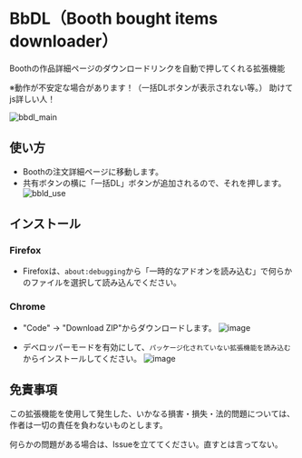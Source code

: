 # BbDL（Booth bought items downloader）

Boothの作品詳細ページのダウンロードリンクを自動で押してくれる拡張機能

※動作が不安定な場合があります！（一括DLボタンが表示されない等。）
助けてjs詳しい人！

![bbdl_main](https://github.com/user-attachments/assets/ee91bd32-05c2-4fb5-9d2f-6e6cefafd572)



## 使い方
- Boothの注文詳細ページに移動します。
- 共有ボタンの横に「一括DL」ボタンが追加されるので、それを押します。
![bbld_use](https://github.com/user-attachments/assets/5d4d1e45-272e-4094-9a69-52e735c453b4)



## インストール
### Firefox
- Firefoxは、`about:debugging`から「一時的なアドオンを読み込む」で何らかのファイルを選択して読み込んでください。


### Chrome
- "Code" → "Download ZIP"からダウンロードします。
![image](https://github.com/dekotan24/X2Twitter-Redirector/assets/27037519/fdbcebde-f9f6-4201-aba2-a5cb6be9572d)

- デベロッパーモードを有効にして、`パッケージ化されていない拡張機能を読み込む`からインストールしてください。
![image](https://github.com/dekotan24/X2Twitter-Redirector/assets/27037519/87c0c6ca-6c31-481b-9a67-395606501ff8)



## 免責事項
この拡張機能を使用して発生した、いかなる損害・損失・法的問題については、作者は一切の責任を負わないものとします。

何らかの問題がある場合は、Issueを立ててください。直すとは言ってない。
